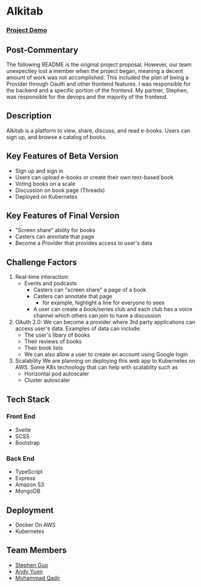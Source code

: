 # **Alkitab**
### [Project Demo](https://youtu.be/0GMP3xIboAI)

## Post-Commentary ##
The following README is the original project proposal. However, our team unexpectley lost a member when the project began, meaning a decent amount of work was not accomplished. This included the plan of being a Provider through Oauth and other frontend features. I was responsible for the backend and a specific portion of the frontend. My partner, Stephen, was responsible for the devops and the majority of the frontend.

## **Description**
Alkitab is a platform to view, share, discuss, and read e-books. Users can sign up, and browse a catalog of books.

## **Key Features of Beta Version**
- Sign up and sign in
- Users can upload e-books or create their own text-based book
- Voting books on a scale
- Discussion on book page (Threads)
- Deployed on Kubernetes

## **Key Features of Final Version**
- "Screen share" ability for books
- Casters can annotate that page
- Become a Provider that provides access to user's data


## **Challenge Factors**
1. Real-time interaction:
   - Events and podcasts
       - Casters can "screen share" a page of a book
       - Casters can annotate that page
           - for example, highlight a line for everyone to sees
       - A user can create a book/series club and each club has a voice channel which others can join to have a discussion
2. OAuth 2.0:
    We can become a provider where 3rd party applications can access user's data. Examples of data can include:
    - The user's libary of books
    - Their reviews of books
    - Their book lists
    - We can also allow a user to create an account using Google login
3. Scalability
    We are planning on deploying this web app to Kubernetes on AWS. Some K8s technology that can help with scalablity such as
    - Horizontal pod autoscaler
    - Cluster autoscaler

## **Tech Stack**
### **Front End**
* Svelte
* SCSS
* Bootstrap

### **Back End**
* TypeScript
* Express
* Amazon S3
* MongoDB

## **Deployment**
- Docker On AWS
- Kubernetes

## **Team Members**

* [Stephen Guo](https://github.com/Epicsteve2)
* [Andy Yuen](https://github.com/AndyTRY)
* [Mohammad Qadir](https://github.com/DomiVesalius)